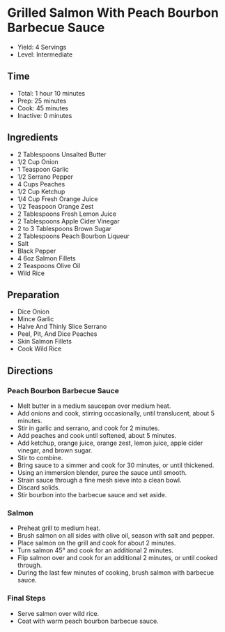 # Grilled Salmon With Peach Bourbon Barbecue Sauce

* Yield: 4 Servings
* Level: Intermediate

## Time

* Total: 1 hour 10 minutes
* Prep: 25 minutes
* Cook: 45 minutes
* Inactive: 0 minutes

## Ingredients

* 2 Tablespoons Unsalted Butter
* 1/2 Cup Onion
* 1 Teaspoon Garlic
* 1/2 Serrano Pepper
* 4 Cups Peaches
* 1/2 Cup Ketchup
* 1/4 Cup Fresh Orange Juice
* 1/2 Teaspoon Orange Zest
* 2 Tablespoons Fresh Lemon Juice
* 2 Tablespoons Apple Cider Vinegar
* 2 to 3 Tablespoons Brown Sugar
* 2 Tablespoons Peach Bourbon Liqueur
* Salt
* Black Pepper
* 4 6oz Salmon Fillets
* 2 Teaspoons Olive Oil
* Wild Rice

## Preparation

* Dice Onion
* Mince Garlic
* Halve And Thinly Slice Serrano
* Peel, Pit, And Dice Peaches
* Skin Salmon Fillets
* Cook Wild Rice

## Directions

### Peach Bourbon Barbecue Sauce

* Melt butter in a medium saucepan over medium heat.
* Add onions and cook, stirring occasionally, until translucent, about 5 minutes.
* Stir in garlic and serrano, and cook for 2 minutes.
* Add peaches and cook until softened, about 5 minutes.
* Add ketchup, orange juice, orange zest, lemon juice, apple cider vinegar, and brown sugar.
* Stir to combine.
* Bring sauce to a simmer and cook for 30 minutes, or until thickened.
* Using an immersion blender, puree the sauce until smooth.
* Strain sauce through a fine mesh sieve into a clean bowl.
* Discard solids.
* Stir bourbon into the barbecue sauce and set aside.

### Salmon

* Preheat grill to medium heat.
* Brush salmon on all sides with olive oil, season with salt and pepper.
* Place salmon on the grill and cook for about 2 minutes.
* Turn salmon 45&deg; and cook for an additional 2 minutes.
* Flip salmon over and cook for an additional 2 minutes, or until cooked through.
* During the last few minutes of cooking, brush salmon with barbecue sauce.

### Final Steps

* Serve salmon over wild rice.
* Coat with warm peach bourbon barbecue sauce.